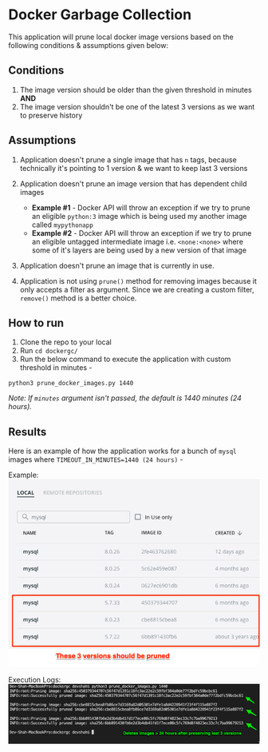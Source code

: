 # Docker Garbage Collection

This application will prune local docker image versions based on the following conditions & assumptions given below:

## Conditions

1. The image version should be older than the given threshold in minutes **AND**
2. The image version shouldn't be one of the latest 3 versions as we want to preserve history

## Assumptions

1. Application doesn't prune a single image that has `n` tags, because technically it's pointing to 1 version & we want to keep last 3 versions

2. Application doesn't prune an image version that has dependent child images
   - **Example #1** - Docker API will throw an exception if we try to prune an eligible `python:3` image which is being used my another image called `mypythonapp`
   - **Example #2** - Docker API will throw an exception if we try to prune an eligible untagged intermediate image i.e. `<none:<none>` where some of it's layers are being used by a new version of that image

3. Application doesn't prune an image that is currently in use.

4. Application is not using `prune()` method for removing images because it only accepts a filter as argument. Since we are creating a custom filter, `remove()` method is a better choice.

## How to run

1. Clone the repo to your local
2. Run `cd dockergc/`
3. Run the below command to execute the application with custom threshold in minutes -

```
python3 prune_docker_images.py 1440
```

*Note: If `minutes` argument isn't passed, the default is 1440 minutes (24 hours).*

## Results

Here is an example of how the application works for a bunch of `mysql` images where `TIMEOUT_IN_MINUTES=1440 (24 hours)` -

Example:
![Example](Testcase.png)

Execution Logs:
![Execution](result.png)